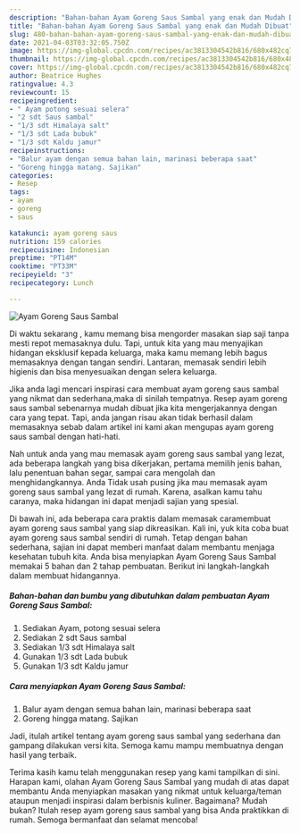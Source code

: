 ```yaml
---
description: "Bahan-bahan Ayam Goreng Saus Sambal yang enak dan Mudah Dibuat"
title: "Bahan-bahan Ayam Goreng Saus Sambal yang enak dan Mudah Dibuat"
slug: 480-bahan-bahan-ayam-goreng-saus-sambal-yang-enak-dan-mudah-dibuat
date: 2021-04-03T03:32:05.750Z
image: https://img-global.cpcdn.com/recipes/ac3813304542b816/680x482cq70/ayam-goreng-saus-sambal-foto-resep-utama.jpg
thumbnail: https://img-global.cpcdn.com/recipes/ac3813304542b816/680x482cq70/ayam-goreng-saus-sambal-foto-resep-utama.jpg
cover: https://img-global.cpcdn.com/recipes/ac3813304542b816/680x482cq70/ayam-goreng-saus-sambal-foto-resep-utama.jpg
author: Beatrice Hughes
ratingvalue: 4.3
reviewcount: 15
recipeingredient:
- " Ayam potong sesuai selera"
- "2 sdt Saus sambal"
- "1/3 sdt Himalaya salt"
- "1/3 sdt Lada bubuk"
- "1/3 sdt Kaldu jamur"
recipeinstructions:
- "Balur ayam dengan semua bahan lain, marinasi beberapa saat"
- "Goreng hingga matang. Sajikan"
categories:
- Resep
tags:
- ayam
- goreng
- saus

katakunci: ayam goreng saus 
nutrition: 159 calories
recipecuisine: Indonesian
preptime: "PT14M"
cooktime: "PT33M"
recipeyield: "3"
recipecategory: Lunch

---
```



![Ayam Goreng Saus Sambal](https://img-global.cpcdn.com/recipes/ac3813304542b816/680x482cq70/ayam-goreng-saus-sambal-foto-resep-utama.jpg)

Di waktu  sekarang , kamu memang bisa mengorder masakan siap saji tanpa mesti repot memasaknya dulu. Tapi, untuk kita yang mau menyajikan hidangan eksklusif kepada keluarga, maka kamu memang lebih bagus memasaknya dengan tangan sendiri. Lantaran, memasak sendiri lebih higienis dan bisa menyesuaikan dengan selera keluarga.

Jika anda lagi mencari inspirasi cara membuat ayam goreng saus sambal yang nikmat dan sederhana,maka di sinilah tempatnya. Resep ayam goreng saus sambal  sebenarnya mudah dibuat jika kita mengerjakannya dengan cara yang tepat. Tapi, anda jangan risau akan tidak berhasil dalam memasaknya 
sebab dalam artikel ini kami akan mengupas ayam goreng saus sambal dengan hati-hati.  



Nah untuk anda yang mau memasak ayam goreng saus sambal yang lezat, ada beberapa langkah yang bisa dikerjakan, pertama memilih jenis bahan, lalu penentuan bahan segar, sampai cara mengolah dan menghidangkannya. Anda Tidak usah pusing jika mau memasak ayam goreng saus sambal yang lezat di rumah. Karena, asalkan kamu  tahu caranya, maka hidangan ini dapat menjadi sajian yang spesial.

Di bawah ini, ada beberapa cara praktis  dalam memasak caramembuat ayam goreng saus sambal yang siap dikreasikan. Kali ini, yuk kita coba buat ayam goreng saus sambal sendiri di rumah. Tetap dengan bahan sederhana, sajian ini dapat memberi manfaat dalam membantu menjaga kesehatan tubuh kita. Anda bisa menyiapkan Ayam Goreng Saus Sambal memakai 5 bahan dan 2 tahap pembuatan. Berikut ini langkah-langkah dalam membuat hidangannya.

<!--inarticleads1-->

##### Bahan-bahan dan bumbu yang dibutuhkan dalam pembuatan Ayam Goreng Saus Sambal:

1. Sediakan  Ayam, potong sesuai selera
1. Sediakan 2 sdt Saus sambal
1. Sediakan 1/3 sdt Himalaya salt
1. Gunakan 1/3 sdt Lada bubuk
1. Gunakan 1/3 sdt Kaldu jamur




<!--inarticleads2-->

##### Cara menyiapkan Ayam Goreng Saus Sambal:

1. Balur ayam dengan semua bahan lain, marinasi beberapa saat
1. Goreng hingga matang. Sajikan




Jadi, itulah artikel tentang  ayam goreng saus sambal  yang sederhana dan gampang dilakukan versi kita. Semoga kamu mampu membuatnya dengan hasil yang terbaik. 

Terima kasih kamu telah menggunakan resep yang kami tampilkan di sini. Harapan kami, olahan  Ayam Goreng Saus Sambal yang mudah di atas dapat membantu Anda menyiapkan masakan yang nikmat untuk keluarga/teman ataupun menjadi inspirasi dalam berbisnis kuliner. Bagaimana? Mudah bukan? Itulah resep ayam goreng saus sambal yang bisa Anda praktikkan di rumah. Semoga bermanfaat dan selamat mencoba!

